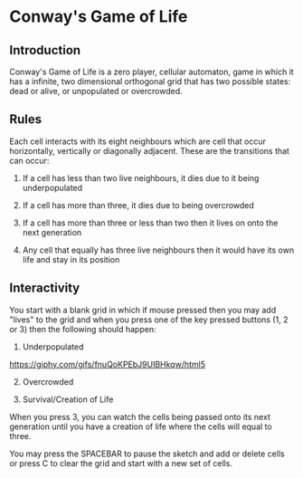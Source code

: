 # Conway's Game of Life

## Introduction 
Conway's Game of Life is a zero player, cellular automaton, game in which it has a infinite, two dimensional orthogonal grid that has two possible states: dead or alive, or unpopulated or overcrowded. 

## Rules
Each cell interacts with its eight neighbours which are cell that occur horizontally, vertically or diagonally adjacent. These are the transitions that can occur:

1. If a cell has less than two live neighbours, it dies due to it being underpopulated

2. If a cell has more than three, it dies due to being overcrowded

3. If a cell has more than three or less than two then it lives on onto the next generation

4. Any cell that equally has three live neighbours then it would have its own life and stay in its position

## Interactivity
You start with a blank grid in which if mouse pressed then you may add "lives" to the grid and when you press one of the key pressed buttons (1, 2 or 3) then the following should happen:

1. Underpopulated

https://giphy.com/gifs/fnuQoKPEbJ9UIBHkqw/html5

2. Overcrowded

3. Survival/Creation of Life

When you press 3, you can watch the cells being passed onto its next generation until you have a creation of life where the cells will equal to three.

You may press the SPACEBAR to pause the sketch and add or delete cells or press C to clear the grid and start with a new set of cells.
